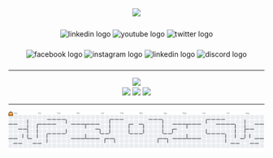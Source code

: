 <div align="center">
  <img height="150" src="https://media.giphy.com/media/M9gbBd9nbDrOTu1Mqx/giphy.gif"  />
</div>

###

<div align="center">
  <img src="https://img.shields.io/static/v1?message=LinkedIn&logo=linkedin&label=&color=0077B5&logoColor=white&labelColor=&style=for-the-badge" height="25" alt="linkedin logo"  />
  <img src="https://img.shields.io/static/v1?message=Youtube&logo=youtube&label=&color=FF0000&logoColor=white&labelColor=&style=for-the-badge" height="25" alt="youtube logo"  />
  <img src="https://img.shields.io/static/v1?message=Twitter&logo=twitter&label=&color=1DA1F2&logoColor=white&labelColor=&style=for-the-badge" height="25" alt="twitter logo"  />
</div>

###

<div align="center">
  <img src="https://raw.githubusercontent.com/maurodesouza/profile-readme-generator/master/src/assets/icons/social/facebook/default.svg" width="52" height="40" alt="facebook logo"  />
  <img src="https://raw.githubusercontent.com/maurodesouza/profile-readme-generator/master/src/assets/icons/social/instagram/default.svg" width="52" height="40" alt="instagram logo"  />
  <img src="https://raw.githubusercontent.com/maurodesouza/profile-readme-generator/master/src/assets/icons/social/linkedin/default.svg" width="52" height="40" alt="linkedin logo"  />
  <img src="https://raw.githubusercontent.com/maurodesouza/profile-readme-generator/master/src/assets/icons/social/discord/default.svg" width="52" height="40" alt="discord logo"  />
</div>

###

---

<div align="center">
  <img src="https://skillicons.dev/icons?i=html,css,js,ts,react,nodejs,express,mongodb,nextjs,mysql,postgresql,postman,tailwind,docker,git,figma,photoshop,illustrator" height="120" />
</div>


<!-- STATS (consistent Tokyonight theme) -->
<div align="center">

  <span>
    <img src="https://github-readme-stats.vercel.app/api/top-langs?username=alexsagar&layout=compact&langs_count=8&theme=tokyonight&hide_border=true" height="150" />
  </span>
  
  <span>
    <img src="https://github-readme-stats.vercel.app/api?username=alexsagar&show_icons=true&theme=tokyonight&hide_border=true" height="150" />
  </span>

  <span>
    <img src="https://github-readme-streak-stats.herokuapp.com?user=alexsagar&theme=tokyonight&hide_border=true" height="150" />
  </span>

</div>



---

<div align="center">
  <img src="https://raw.githubusercontent.com/alexsagar/alexsagar/main/dist/pacman-contribution-graph.svg" alt="PacMan Contribution Graph" />
</div>
